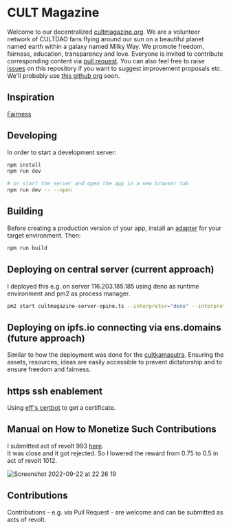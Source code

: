 # CULT Magazine

Welcome to our decentralized [cultmagazine.org](https://cultmagazine.org). We are a volunteer network of CULTDAO fans flying around our sun on a beautiful planet named earth within a galaxy named Milky Way. We promote freedom, fairness, education, transparency and love. Everyone is invited to contribute corresponding content via [pull request](https://www.youtube.com/watch?v=8lGpZkjnkt4). You can also feel free to raise [issues](https://github.com/michael-spengler/cultmagazine/issues) on this repository if you want to suggest improvement proposals etc. We'll probably use [this github org](https://github.com/orgs/cultfamily-on-github/repositories) soon.

## Inspiration

[Fairness](https://github.com/michael-spengler/fairness)

## Developing

In order to start a development server:

```sh
npm install
npm run dev

# or start the server and open the app in a new browser tab
npm run dev -- --open
```

## Building

Before creating a production version of your app, install an [adapter](https://kit.svelte.dev/docs#adapters) for your target environment. Then:

```sh
npm run build
```

## Deploying on central server (current approach)

I deployed this e.g. on server 116.203.185.185 using deno as runtime environment and pm2 as process manager.

```sh
pm2 start cultmagazine-server-opine.ts --interpreter="deno" --interpreter-args="run --allow-read --allow-env --allow-net" -- 443

```

## Deploying on ipfs.io connecting via ens.domains (future approach)

Similar to how the deployment was done for the [cultkamasutra](https://cultkamasutra.eth.limo/).
Ensuring the assets, resources, ideas are easily accessible to prevent dictatorship and to ensure freedom and fairness.

## https ssh enablement

Using [eff's certbot](https://certbot.eff.org/instructions?ws=other&os=ubuntufocal) to get a certificate.

## Manual on How to Monetize Such Contributions

I submitted act of revolt 993 [here](https://revolt.cultdao.io/submitProposal).  
It was close and it got rejected. So I lowered the reward from 0.75 to 0.5 in act of revolt 1012.

![Screenshot 2022-09-22 at 22 26 19](https://user-images.githubusercontent.com/43786652/191844555-b4b9e9b7-2ff1-473c-976d-e18022625ef9.png)

## Contributions

Contributions - e.g. via Pull Request - are welcome and can be submitted as acts of revolt.
